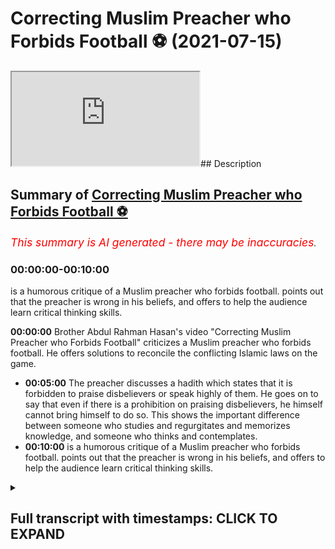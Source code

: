 # Correcting Muslim Preacher who Forbids Football ⚽️ (2021-07-15)

<iframe loading='lazy' allow='autoplay' src='https://www.youtube.com/embed/k6Vnz5r7fVQ'></iframe>## Description



## Summary of [Correcting Muslim Preacher who Forbids Football ⚽️](https://www.youtube.com/watch?v=k6Vnz5r7fVQ)


*<span style="color:red; font-size:125%">This summary is AI generated - there may be inaccuracies</span>. [](/)*

### <a onclick="modifyYTiframeseektime('0')">00:00:00-00:10:00</a>

 is a humorous critique of a Muslim preacher who forbids football. points out that the preacher is wrong in his beliefs, and offers to help the audience learn critical thinking skills.

**<a onclick="modifyYTiframeseektime('0')">00:00:00</a>** Brother Abdul Rahman Hasan's video "Correcting Muslim Preacher who Forbids Football" criticizes a Muslim preacher who forbids football. He offers solutions to reconcile the conflicting Islamic laws on the game.
* **<a onclick="modifyYTiframeseektime('300')">00:05:00</a>** The preacher discusses a hadith which states that it is forbidden to praise disbelievers or speak highly of them. He goes on to say that even if there is a prohibition on praising disbelievers, he himself cannot bring himself to do so. This shows the important difference between someone who studies and regurgitates and memorizes knowledge, and someone who thinks and contemplates.
* **<a onclick="modifyYTiframeseektime('600')">00:10:00</a>**  is a humorous critique of a Muslim preacher who forbids football. points out that the preacher is wrong in his beliefs, and offers to help the audience learn critical thinking skills.

<details><summary><h2>Full transcript with timestamps: CLICK TO EXPAND</h2></summary>

<a onclick="modifyYTiframeseektime('4')">0:00:04</a> i was recently made  
<a onclick="modifyYTiframeseektime('6')">0:00:06</a> aware of a video that brother abdul  
<a onclick="modifyYTiframeseektime('8')">0:00:08</a> rahman hassan had made  
<a onclick="modifyYTiframeseektime('10')">0:00:10</a> on the permissibility of football or  
<a onclick="modifyYTiframeseektime('12')">0:00:12</a> lack thereof  
<a onclick="modifyYTiframeseektime('14')">0:00:14</a> and this video i found it astounding  
<a onclick="modifyYTiframeseektime('18')">0:00:18</a> absolutely astounding  
<a onclick="modifyYTiframeseektime('21')">0:00:21</a> and i've just come to the conclusion  
<a onclick="modifyYTiframeseektime('23')">0:00:23</a> that there must be a deeper reason  
<a onclick="modifyYTiframeseektime('26')">0:00:26</a> why such conclusions are being met so  
<a onclick="modifyYTiframeseektime('28')">0:00:28</a> after i've  
<a onclick="modifyYTiframeseektime('29')">0:00:29</a> done the initial prognosis if you want  
<a onclick="modifyYTiframeseektime('31')">0:00:31</a> to call it that or diagnostic  
<a onclick="modifyYTiframeseektime('34')">0:00:34</a> and once we've quickly just ran through  
<a onclick="modifyYTiframeseektime('37')">0:00:37</a> some of the things that he said  
<a onclick="modifyYTiframeseektime('39')">0:00:39</a> um i'm going to offer some solutions  
<a onclick="modifyYTiframeseektime('41')">0:00:41</a> insha'allah okay i'm going to offer some  
<a onclick="modifyYTiframeseektime('43')">0:00:43</a> solutions  
<a onclick="modifyYTiframeseektime('44')">0:00:44</a> so the first thing he said was that the  
<a onclick="modifyYTiframeseektime('47')">0:00:47</a> reason why  
<a onclick="modifyYTiframeseektime('48')">0:00:48</a> football well well he was saying about  
<a onclick="modifyYTiframeseektime('51')">0:00:51</a> football that  
<a onclick="modifyYTiframeseektime('53')">0:00:53</a> it has in it allah  
<a onclick="modifyYTiframeseektime('63')">0:01:03</a> laws which are man-made laws against the  
<a onclick="modifyYTiframeseektime('66')">0:01:06</a> against against the laws  
<a onclick="modifyYTiframeseektime('70')">0:01:10</a> of islam let's take a look at this  
<a onclick="modifyYTiframeseektime('73')">0:01:13</a> astonishing and shocking  
<a onclick="modifyYTiframeseektime('76')">0:01:16</a> okay segment of him speaking  
<a onclick="modifyYTiframeseektime('80')">0:01:20</a> about this  
<a onclick="modifyYTiframeseektime('95')">0:01:35</a> [Music]  
<a onclick="modifyYTiframeseektime('120')">0:02:00</a> let's not take it to the because some of  
<a onclick="modifyYTiframeseektime('123')">0:02:03</a> its forms can be  
<a onclick="modifyYTiframeseektime('124')">0:02:04</a> some of his forms can be mentioned  
<a onclick="modifyYTiframeseektime('141')">0:02:21</a> okay we know in our legislation what we  
<a onclick="modifyYTiframeseektime('143')">0:02:23</a> have in our sharia we have  
<a onclick="modifyYTiframeseektime('147')">0:02:27</a> in our 50 books if you look at it when  
<a onclick="modifyYTiframeseektime('149')">0:02:29</a> the scholars speak about  
<a onclick="modifyYTiframeseektime('151')">0:02:31</a> they divide it into four or even if you  
<a onclick="modifyYTiframeseektime('153')">0:02:33</a> want say two let's make it four 4.  
<a onclick="modifyYTiframeseektime('156')">0:02:36</a> act of worship and by that  
<a onclick="modifyYTiframeseektime('160')">0:02:40</a> then we have uh illness  
<a onclick="modifyYTiframeseektime('168')">0:02:48</a> then you have an  
<a onclick="modifyYTiframeseektime('171')">0:02:51</a> ayat are crimes that are committed  
<a onclick="modifyYTiframeseektime('174')">0:02:54</a> and then which are capital punishments  
<a onclick="modifyYTiframeseektime('176')">0:02:56</a> okay i mean punishment for those  
<a onclick="modifyYTiframeseektime('178')">0:02:58</a> scholars that's what our our legal  
<a onclick="modifyYTiframeseektime('181')">0:03:01</a> islamic  
<a onclick="modifyYTiframeseektime('182')">0:03:02</a> legislation revolves around it talks  
<a onclick="modifyYTiframeseektime('184')">0:03:04</a> about after these are the things you  
<a onclick="modifyYTiframeseektime('185')">0:03:05</a> study  
<a onclick="modifyYTiframeseektime('187')">0:03:07</a> now football consists of  
<a onclick="modifyYTiframeseektime('190')">0:03:10</a> it's a game of coming into contact with  
<a onclick="modifyYTiframeseektime('191')">0:03:11</a> one another yeah  
<a onclick="modifyYTiframeseektime('193')">0:03:13</a> okay when a person attacks another  
<a onclick="modifyYTiframeseektime('196')">0:03:16</a> person and breaks a person's bones  
<a onclick="modifyYTiframeseektime('198')">0:03:18</a> or breaks a person's leg or a person  
<a onclick="modifyYTiframeseektime('201')">0:03:21</a> gets injured  
<a onclick="modifyYTiframeseektime('202')">0:03:22</a> or a person's puts a finger in a  
<a onclick="modifyYTiframeseektime('203')">0:03:23</a> person's eye do they go to the chapters  
<a onclick="modifyYTiframeseektime('221')">0:03:41</a> but in our religion we have it doesn't  
<a onclick="modifyYTiframeseektime('222')">0:03:42</a> matter whether it's a game or not islam  
<a onclick="modifyYTiframeseektime('226')">0:03:46</a> as you mentioned in the beginning islam  
<a onclick="modifyYTiframeseektime('229')">0:03:49</a> governs everything it conforms to  
<a onclick="modifyYTiframeseektime('231')">0:03:51</a> everything our religion enters  
<a onclick="modifyYTiframeseektime('232')">0:03:52</a> every minute thing you go to the toilet  
<a onclick="modifyYTiframeseektime('234')">0:03:54</a> you're told how to clean yourself  
<a onclick="modifyYTiframeseektime('236')">0:03:56</a> i'm absolutely astounded by that  
<a onclick="modifyYTiframeseektime('242')">0:04:02</a> because here the obviously the  
<a onclick="modifyYTiframeseektime('243')">0:04:03</a> assumption let's let's say why  
<a onclick="modifyYTiframeseektime('245')">0:04:05</a> is wrong okay the assumption is  
<a onclick="modifyYTiframeseektime('249')">0:04:09</a> that for example they're playing  
<a onclick="modifyYTiframeseektime('250')">0:04:10</a> football and  
<a onclick="modifyYTiframeseektime('252')">0:04:12</a> someone gets injured to the point where  
<a onclick="modifyYTiframeseektime('254')">0:04:14</a> one of the limbs gets amputated which  
<a onclick="modifyYTiframeseektime('256')">0:04:16</a> really happens  
<a onclick="modifyYTiframeseektime('258')">0:04:18</a> well okay their bones get broken which  
<a onclick="modifyYTiframeseektime('260')">0:04:20</a> sometimes does happen  
<a onclick="modifyYTiframeseektime('261')">0:04:21</a> right that the punishment  
<a onclick="modifyYTiframeseektime('265')">0:04:25</a> is going to be automatic removal of the  
<a onclick="modifyYTiframeseektime('267')">0:04:27</a> game red card or whatever it is  
<a onclick="modifyYTiframeseektime('270')">0:04:30</a> and he says that this goes against the  
<a onclick="modifyYTiframeseektime('271')">0:04:31</a> islamic laws  
<a onclick="modifyYTiframeseektime('273')">0:04:33</a> which indicate that you know whatever is  
<a onclick="modifyYTiframeseektime('275')">0:04:35</a> have to be given basically  
<a onclick="modifyYTiframeseektime('277')">0:04:37</a> which you can see in the kotabuf in the  
<a onclick="modifyYTiframeseektime('279')">0:04:39</a> blab of ginayet  
<a onclick="modifyYTiframeseektime('282')">0:04:42</a> how pathetic sorry how is that a  
<a onclick="modifyYTiframeseektime('286')">0:04:46</a> contradiction  
<a onclick="modifyYTiframeseektime('287')">0:04:47</a> when if it's an islamic state the the  
<a onclick="modifyYTiframeseektime('290')">0:04:50</a> person the claimant can actually still  
<a onclick="modifyYTiframeseektime('292')">0:04:52</a> make the claim  
<a onclick="modifyYTiframeseektime('293')">0:04:53</a> and he'll have video evidence to suggest  
<a onclick="modifyYTiframeseektime('296')">0:04:56</a> that the person actually hurt them  
<a onclick="modifyYTiframeseektime('298')">0:04:58</a> if anything football if it's being  
<a onclick="modifyYTiframeseektime('300')">0:05:00</a> recorded  
<a onclick="modifyYTiframeseektime('301')">0:05:01</a> will help the retribution of justice if  
<a onclick="modifyYTiframeseektime('304')">0:05:04</a> that particular court decides to take  
<a onclick="modifyYTiframeseektime('305')">0:05:05</a> videographic evidence  
<a onclick="modifyYTiframeseektime('307')">0:05:07</a> i don't see how there is a mukhalik  
<a onclick="modifyYTiframeseektime('311')">0:05:11</a> and why is it assumed that a referee  
<a onclick="modifyYTiframeseektime('314')">0:05:14</a> should have  
<a onclick="modifyYTiframeseektime('316')">0:05:16</a> i think about this for a second why  
<a onclick="modifyYTiframeseektime('317')">0:05:17</a> should the referee have  
<a onclick="modifyYTiframeseektime('319')">0:05:19</a> the powers to do  
<a onclick="modifyYTiframeseektime('323')">0:05:23</a> or punishments or tajirat whatever maybe  
<a onclick="modifyYTiframeseektime('327')">0:05:27</a> just think before you speak just  
<a onclick="modifyYTiframeseektime('330')">0:05:30</a> think this is absolutely diabolical  
<a onclick="modifyYTiframeseektime('336')">0:05:36</a> this is absolutely different  
<a onclick="modifyYTiframeseektime('340')">0:05:40</a> well he talks about not getting along  
<a onclick="modifyYTiframeseektime('341')">0:05:41</a> with or not  
<a onclick="modifyYTiframeseektime('343')">0:05:43</a> loving not being able to love a people  
<a onclick="modifyYTiframeseektime('345')">0:05:45</a> of different faiths  
<a onclick="modifyYTiframeseektime('346')">0:05:46</a> and religion let's take a look at what  
<a onclick="modifyYTiframeseektime('348')">0:05:48</a> he has to say  
<a onclick="modifyYTiframeseektime('350')">0:05:50</a> the middle like who's offside without  
<a onclick="modifyYTiframeseektime('352')">0:05:52</a> any penalty where it's shot from all of  
<a onclick="modifyYTiframeseektime('354')">0:05:54</a> these are  
<a onclick="modifyYTiframeseektime('355')">0:05:55</a> administrative this is fine we're  
<a onclick="modifyYTiframeseektime('357')">0:05:57</a> talking about  
<a onclick="modifyYTiframeseektime('360')">0:06:00</a> the goal against the laws of allah which  
<a onclick="modifyYTiframeseektime('363')">0:06:03</a> the football players are forced to  
<a onclick="modifyYTiframeseektime('364')">0:06:04</a> follow  
<a onclick="modifyYTiframeseektime('364')">0:06:04</a> for example some of them and i'm going  
<a onclick="modifyYTiframeseektime('366')">0:06:06</a> to expand on some of them for example  
<a onclick="modifyYTiframeseektime('368')">0:06:08</a> some of the laws that yami that they go  
<a onclick="modifyYTiframeseektime('370')">0:06:10</a> into  
<a onclick="modifyYTiframeseektime('371')">0:06:11</a> is um  
<a onclick="modifyYTiframeseektime('375')">0:06:15</a> the player is made to love his football  
<a onclick="modifyYTiframeseektime('377')">0:06:17</a> player team member  
<a onclick="modifyYTiframeseektime('378')">0:06:18</a> even if he's of different religion  
<a onclick="modifyYTiframeseektime('381')">0:06:21</a> this doesn't have to question how are  
<a onclick="modifyYTiframeseektime('383')">0:06:23</a> you playing with you how are you playing  
<a onclick="modifyYTiframeseektime('385')">0:06:25</a> just like your colleague you're at work  
<a onclick="modifyYTiframeseektime('386')">0:06:26</a> you've got a non-muslim colleague  
<a onclick="modifyYTiframeseektime('387')">0:06:27</a> doesn't have to love you work together  
<a onclick="modifyYTiframeseektime('388')">0:06:28</a> of course you're working it's a job for  
<a onclick="modifyYTiframeseektime('389')">0:06:29</a> them  
<a onclick="modifyYTiframeseektime('390')">0:06:30</a> they've some of them even come out  
<a onclick="modifyYTiframeseektime('391')">0:06:31</a> saying we don't get along with the job  
<a onclick="modifyYTiframeseektime('392')">0:06:32</a> years later had  
<a onclick="modifyYTiframeseektime('394')">0:06:34</a> big rifts you didn't raise these two  
<a onclick="modifyYTiframeseektime('395')">0:06:35</a> guys okay i'm really agreeing with you  
<a onclick="modifyYTiframeseektime('396')">0:06:36</a> two or three people he might not get  
<a onclick="modifyYTiframeseektime('398')">0:06:38</a> along with no problem  
<a onclick="modifyYTiframeseektime('399')">0:06:39</a> but he can't get along with the entire  
<a onclick="modifyYTiframeseektime('400')">0:06:40</a> team members  
<a onclick="modifyYTiframeseektime('402')">0:06:42</a> what you've mentioned no different to me  
<a onclick="modifyYTiframeseektime('403')">0:06:43</a> in my corporate job in my company  
<a onclick="modifyYTiframeseektime('405')">0:06:45</a> i've got non-muslims i have to work with  
<a onclick="modifyYTiframeseektime('407')">0:06:47</a> them i'm like some of them i don't know  
<a onclick="modifyYTiframeseektime('408')">0:06:48</a> it's not a lot you can come into your  
<a onclick="modifyYTiframeseektime('410')">0:06:50</a> work and do your work and leave  
<a onclick="modifyYTiframeseektime('412')">0:06:52</a> it's got nothing to do you know i never  
<a onclick="modifyYTiframeseektime('413')">0:06:53</a> know you for your tea your team members  
<a onclick="modifyYTiframeseektime('415')">0:06:55</a> and your people you're working with here  
<a onclick="modifyYTiframeseektime('416')">0:06:56</a> it's a team thing  
<a onclick="modifyYTiframeseektime('417')">0:06:57</a> i need to know who the striker is i the  
<a onclick="modifyYTiframeseektime('419')">0:06:59</a> goalkeeper needs to know the  
<a onclick="modifyYTiframeseektime('422')">0:07:02</a> you have to be no i don't agree with  
<a onclick="modifyYTiframeseektime('424')">0:07:04</a> this point you're part of a  
<a onclick="modifyYTiframeseektime('425')">0:07:05</a> happens when a muslim marries a  
<a onclick="modifyYTiframeseektime('427')">0:07:07</a> christian or a jew  
<a onclick="modifyYTiframeseektime('431')">0:07:11</a> what happened with the prophet muhammad  
<a onclick="modifyYTiframeseektime('446')">0:07:26</a> that's not relating to the religion  
<a onclick="modifyYTiframeseektime('448')">0:07:28</a> natural love between  
<a onclick="modifyYTiframeseektime('450')">0:07:30</a> people from different faiths is haram  
<a onclick="modifyYTiframeseektime('453')">0:07:33</a> then the prophet fell into haram we will  
<a onclick="modifyYTiframeseektime('456')">0:07:36</a> see  
<a onclick="modifyYTiframeseektime('457')">0:07:37</a> how your methodologies and how your  
<a onclick="modifyYTiframeseektime('459')">0:07:39</a> statements  
<a onclick="modifyYTiframeseektime('460')">0:07:40</a> are so totally against the sun and the  
<a onclick="modifyYTiframeseektime('463')">0:07:43</a> quran  
<a onclick="modifyYTiframeseektime('464')">0:07:44</a> that i'm shocked with all due respect  
<a onclick="modifyYTiframeseektime('468')">0:07:48</a> that you had the absolute audacity to  
<a onclick="modifyYTiframeseektime('471')">0:07:51</a> come out and speak in the manner that  
<a onclick="modifyYTiframeseektime('473')">0:07:53</a> you have  
<a onclick="modifyYTiframeseektime('474')">0:07:54</a> on a topic like this  
<a onclick="modifyYTiframeseektime('480')">0:08:00</a> that you may say about allah which you  
<a onclick="modifyYTiframeseektime('481')">0:08:01</a> don't even know  
<a onclick="modifyYTiframeseektime('483')">0:08:03</a> what and i'm shocked that someone who's  
<a onclick="modifyYTiframeseektime('486')">0:08:06</a> spent so much time  
<a onclick="modifyYTiframeseektime('488')">0:08:08</a> i'm actually i can't hold it in and i'm  
<a onclick="modifyYTiframeseektime('490')">0:08:10</a> not going to lie to anyone here  
<a onclick="modifyYTiframeseektime('491')">0:08:11</a> i don't back back this man behind his  
<a onclick="modifyYTiframeseektime('493')">0:08:13</a> back i'm gonna tell you guys  
<a onclick="modifyYTiframeseektime('495')">0:08:15</a> exactly what i think this shows with all  
<a onclick="modifyYTiframeseektime('498')">0:08:18</a> due respect  
<a onclick="modifyYTiframeseektime('499')">0:08:19</a> the difference the important difference  
<a onclick="modifyYTiframeseektime('500')">0:08:20</a> between someone who studies  
<a onclick="modifyYTiframeseektime('503')">0:08:23</a> and regurgitates and memorizes knowledge  
<a onclick="modifyYTiframeseektime('505')">0:08:25</a> and someone who thinks and contemplates  
<a onclick="modifyYTiframeseektime('507')">0:08:27</a> there's no better kind of example we can  
<a onclick="modifyYTiframeseektime('509')">0:08:29</a> get for this  
<a onclick="modifyYTiframeseektime('510')">0:08:30</a> how can you come to these conclusions  
<a onclick="modifyYTiframeseektime('516')">0:08:36</a> how can you praising disbelievers  
<a onclick="modifyYTiframeseektime('520')">0:08:40</a> and he is indicating that  
<a onclick="modifyYTiframeseektime('524')">0:08:44</a> well look he's not saying i'm not going  
<a onclick="modifyYTiframeseektime('525')">0:08:45</a> to go into the permissibility of it or  
<a onclick="modifyYTiframeseektime('527')">0:08:47</a> lack thereof  
<a onclick="modifyYTiframeseektime('529')">0:08:49</a> he says what i am going to say is i  
<a onclick="modifyYTiframeseektime('532')">0:08:52</a> can't see how someone can bring  
<a onclick="modifyYTiframeseektime('533')">0:08:53</a> themselves  
<a onclick="modifyYTiframeseektime('534')">0:08:54</a> to praise someone who basically is a  
<a onclick="modifyYTiframeseektime('536')">0:08:56</a> disbeliever and he  
<a onclick="modifyYTiframeseektime('537')">0:08:57</a> he mentions a few traits so let's see  
<a onclick="modifyYTiframeseektime('539')">0:08:59</a> what he says on this matter  
<a onclick="modifyYTiframeseektime('541')">0:09:01</a> and come back that's something for the  
<a onclick="modifyYTiframeseektime('544')">0:09:04</a> women  
<a onclick="modifyYTiframeseektime('545')">0:09:05</a> men i'm imitating the women in this  
<a onclick="modifyYTiframeseektime('546')">0:09:06</a> writer  
<a onclick="modifyYTiframeseektime('550')">0:09:10</a> i'm sorry to go back to something we  
<a onclick="modifyYTiframeseektime('551')">0:09:11</a> were discussing earlier you mentioned  
<a onclick="modifyYTiframeseektime('552')">0:09:12</a> the hadith to me yesterday which i  
<a onclick="modifyYTiframeseektime('554')">0:09:14</a> i'd like to bring forward in sha allah  
<a onclick="modifyYTiframeseektime('556')">0:09:16</a> we're talking about the way  
<a onclick="modifyYTiframeseektime('557')">0:09:17</a> not we look up to or some of the muslims  
<a onclick="modifyYTiframeseektime('559')">0:09:19</a> look up to  
<a onclick="modifyYTiframeseektime('560')">0:09:20</a> non-muslim footballers and things like  
<a onclick="modifyYTiframeseektime('562')">0:09:22</a> that are you allowed to praise and  
<a onclick="modifyYTiframeseektime('564')">0:09:24</a> almost say he's so good at football  
<a onclick="modifyYTiframeseektime('567')">0:09:27</a> discussion back and forth  
<a onclick="modifyYTiframeseektime('574')">0:09:34</a> don't say  
<a onclick="modifyYTiframeseektime('582')">0:09:42</a> you're not allowed to praise him and  
<a onclick="modifyYTiframeseektime('584')">0:09:44</a> speak highly of him so if the hadith  
<a onclick="modifyYTiframeseektime('589')">0:09:49</a> there's is lot of back and forth to it  
<a onclick="modifyYTiframeseektime('590')">0:09:50</a> but the point is the point is  
<a onclick="modifyYTiframeseektime('592')">0:09:52</a> i don't want to fall i don't want to  
<a onclick="modifyYTiframeseektime('593')">0:09:53</a> press my arsenal on that  
<a onclick="modifyYTiframeseektime('595')">0:09:55</a> i'm saying even if there was a  
<a onclick="modifyYTiframeseektime('598')">0:09:58</a> prohibition on this issue i can't  
<a onclick="modifyYTiframeseektime('599')">0:09:59</a> someone who said allah hasn't got a  
<a onclick="modifyYTiframeseektime('601')">0:10:01</a> child  
<a onclick="modifyYTiframeseektime('602')">0:10:02</a> allah has a child sorry someone who  
<a onclick="modifyYTiframeseektime('604')">0:10:04</a> doesn't believe in allah's existence  
<a onclick="modifyYTiframeseektime('605')">0:10:05</a> somebody who doesn't even worship allah  
<a onclick="modifyYTiframeseektime('607')">0:10:07</a> who disobeys allah after he created him  
<a onclick="modifyYTiframeseektime('609')">0:10:09</a> aborts  
<a onclick="modifyYTiframeseektime('610')">0:10:10</a> into this world i honestly can't speak  
<a onclick="modifyYTiframeseektime('612')">0:10:12</a> greatly and highly and glorify him like  
<a onclick="modifyYTiframeseektime('614')">0:10:14</a> that i can't  
<a onclick="modifyYTiframeseektime('615')">0:10:15</a> my heart won't allow me if someone says  
<a onclick="modifyYTiframeseektime('616')">0:10:16</a> insult with your mother you're a mother  
<a onclick="modifyYTiframeseektime('618')">0:10:18</a> you wouldn't  
<a onclick="modifyYTiframeseektime('618')">0:10:18</a> you wouldn't even dismiss your mother's  
<a onclick="modifyYTiframeseektime('620')">0:10:20</a> value yeah or you would you wouldn't you  
<a onclick="modifyYTiframeseektime('622')">0:10:22</a> wouldn't like him in any way shape or  
<a onclick="modifyYTiframeseektime('623')">0:10:23</a> form  
<a onclick="modifyYTiframeseektime('623')">0:10:23</a> you have enmity towards him what about  
<a onclick="modifyYTiframeseektime('625')">0:10:25</a> allah i know you're saying this guy's  
<a onclick="modifyYTiframeseektime('626')">0:10:26</a> such a good player i want to watch him i  
<a onclick="modifyYTiframeseektime('628')">0:10:28</a> like the way he plays  
<a onclick="modifyYTiframeseektime('630')">0:10:30</a> also the concept  
<a onclick="modifyYTiframeseektime('644')">0:10:44</a> now this is absolutely diabolical  
<a onclick="modifyYTiframeseektime('648')">0:10:48</a> and this is muhalfali sunnah he is  
<a onclick="modifyYTiframeseektime('650')">0:10:50</a> mentioning a hadith which he says oh the  
<a onclick="modifyYTiframeseektime('652')">0:10:52</a> authenticity of it is  
<a onclick="modifyYTiframeseektime('654')">0:10:54</a> we don't know whether it's strong or  
<a onclick="modifyYTiframeseektime('655')">0:10:55</a> weak well let me give you three hadith  
<a onclick="modifyYTiframeseektime('658')">0:10:58</a> which we know  
<a onclick="modifyYTiframeseektime('658')">0:10:58</a> the authenticity is strong number one  
<a onclick="modifyYTiframeseektime('663')">0:11:03</a> ibnadi who the prophet muhammad  
<a onclick="modifyYTiframeseektime('667')">0:11:07</a> explicitly absolutely explicitly said  
<a onclick="modifyYTiframeseektime('671')">0:11:11</a> had he been alive i would have had i  
<a onclick="modifyYTiframeseektime('674')">0:11:14</a> would have forgiven this i would have  
<a onclick="modifyYTiframeseektime('675')">0:11:15</a> asked allah to forgive these people  
<a onclick="modifyYTiframeseektime('678')">0:11:18</a> so this is a kind of praise but he might  
<a onclick="modifyYTiframeseektime('680')">0:11:20</a> say no you must you know  
<a onclick="modifyYTiframeseektime('683')">0:11:23</a> you guys mention the philosophers why  
<a onclick="modifyYTiframeseektime('685')">0:11:25</a> you mention the philosophers when you  
<a onclick="modifyYTiframeseektime('686')">0:11:26</a> have quran sunnah  
<a onclick="modifyYTiframeseektime('688')">0:11:28</a> why are you mentioning the you know the  
<a onclick="modifyYTiframeseektime('690')">0:11:30</a> thinkers and so  
<a onclick="modifyYTiframeseektime('692')">0:11:32</a> why are you mentioning aristotle why  
<a onclick="modifyYTiframeseektime('695')">0:11:35</a> mentioning plato  
<a onclick="modifyYTiframeseektime('697')">0:11:37</a> well i want to tell you something today  
<a onclick="modifyYTiframeseektime('698')">0:11:38</a> that maybe you did not know  
<a onclick="modifyYTiframeseektime('702')">0:11:42</a> that the prophet muhammed he mentioned a  
<a onclick="modifyYTiframeseektime('705')">0:11:45</a> bait  
<a onclick="modifyYTiframeseektime('705')">0:11:45</a> of shar he mentioned the line of shah  
<a onclick="modifyYTiframeseektime('708')">0:11:48</a> from a man called  
<a onclick="modifyYTiframeseektime('711')">0:11:51</a> who was a non-believer before the time  
<a onclick="modifyYTiframeseektime('713')">0:11:53</a> of islam and he mentioned  
<a onclick="modifyYTiframeseektime('720')">0:12:00</a> or something to this effect that  
<a onclick="modifyYTiframeseektime('723')">0:12:03</a> whatever is aside allah is in vain  
<a onclick="modifyYTiframeseektime('726')">0:12:06</a> and that the prophet muhammed  
<a onclick="modifyYTiframeseektime('732')">0:12:12</a> this is the truest thing a prophet a  
<a onclick="modifyYTiframeseektime('735')">0:12:15</a> poet has said  
<a onclick="modifyYTiframeseektime('737')">0:12:17</a> why am i even mention it if there's no  
<a onclick="modifyYTiframeseektime('741')">0:12:21</a> utility value and so doing  
<a onclick="modifyYTiframeseektime('745')">0:12:25</a> why even mention us  
<a onclick="modifyYTiframeseektime('751')">0:12:31</a> he praised the romans he said that the  
<a onclick="modifyYTiframeseektime('753')">0:12:33</a> quickest to recover he actually  
<a onclick="modifyYTiframeseektime('754')">0:12:34</a> mentioned so many characteristics  
<a onclick="modifyYTiframeseektime('756')">0:12:36</a> he said that the quickest to recover  
<a onclick="modifyYTiframeseektime('758')">0:12:38</a> after a defeat  
<a onclick="modifyYTiframeseektime('760')">0:12:40</a> one of the things that he mentioned of  
<a onclick="modifyYTiframeseektime('761')">0:12:41</a> many things so you can't bring yourself  
<a onclick="modifyYTiframeseektime('763')">0:12:43</a> to praise disbelievers  
<a onclick="modifyYTiframeseektime('764')">0:12:44</a> but the prophet muhammad  
<a onclick="modifyYTiframeseektime('768')">0:12:48</a> could either you are better than them or  
<a onclick="modifyYTiframeseektime('771')">0:12:51</a> you don't understand  
<a onclick="modifyYTiframeseektime('772')">0:12:52</a> them and you don't understand the  
<a onclick="modifyYTiframeseektime('773')">0:12:53</a> religion fully and this is why i  
<a onclick="modifyYTiframeseektime('775')">0:12:55</a> want to offer my services i don't want  
<a onclick="modifyYTiframeseektime('777')">0:12:57</a> to just tell you i don't mean this to  
<a onclick="modifyYTiframeseektime('778')">0:12:58</a> allah who are not trying to arrogate to  
<a onclick="modifyYTiframeseektime('780')">0:13:00</a> you  
<a onclick="modifyYTiframeseektime('780')">0:13:00</a> i just don't want to backfire you i want  
<a onclick="modifyYTiframeseektime('782')">0:13:02</a> to say this so everyone can hear it and  
<a onclick="modifyYTiframeseektime('784')">0:13:04</a> i want to say to friends and family oh  
<a onclick="modifyYTiframeseektime('786')">0:13:06</a> look at this guy he doesn't know this  
<a onclick="modifyYTiframeseektime('787')">0:13:07</a> and doesn't know that  
<a onclick="modifyYTiframeseektime('788')">0:13:08</a> i'm making fun of you behind your back  
<a onclick="modifyYTiframeseektime('790')">0:13:10</a> i'd rather you see this and make it  
<a onclick="modifyYTiframeseektime('792')">0:13:12</a> public  
<a onclick="modifyYTiframeseektime('793')">0:13:13</a> but i do want to offer my services yeah  
<a onclick="modifyYTiframeseektime('795')">0:13:15</a> i think that was due is like a crash  
<a onclick="modifyYTiframeseektime('797')">0:13:17</a> course in critical thinking and  
<a onclick="modifyYTiframeseektime('800')">0:13:20</a> i think that if we humble each other  
<a onclick="modifyYTiframeseektime('802')">0:13:22</a> ourselves to each other  
<a onclick="modifyYTiframeseektime('804')">0:13:24</a> maybe we can teach each other certain  
<a onclick="modifyYTiframeseektime('806')">0:13:26</a> things  
<a onclick="modifyYTiframeseektime('811')">0:13:31</a> the two kinds of people don't learn the  
<a onclick="modifyYTiframeseektime('813')">0:13:33</a> knowledge shy person and an arrogant  
<a onclick="modifyYTiframeseektime('815')">0:13:35</a> person  
<a onclick="modifyYTiframeseektime('816')">0:13:36</a> i would say please take my offer up we  
<a onclick="modifyYTiframeseektime('818')">0:13:38</a> work closely with you  
<a onclick="modifyYTiframeseektime('820')">0:13:40</a> okay to try and develop critical  
<a onclick="modifyYTiframeseektime('822')">0:13:42</a> reasoning skills  
<a onclick="modifyYTiframeseektime('823')">0:13:43</a> and hopefully you can start applying  
<a onclick="modifyYTiframeseektime('825')">0:13:45</a> those  
<a onclick="modifyYTiframeseektime('827')">0:13:47</a> any photos  
</details>